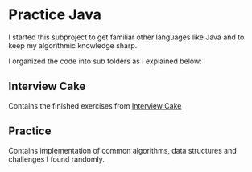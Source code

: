 # Practice Java

I started this subproject to get familiar other languages like Java and to keep my algorithmic knowledge sharp.

I organized the code into sub folders as I explained below:

## Interview Cake
Contains the finished exercises from [Interview Cake](https://www.interviewcake.com/)

## Practice
Contains implementation of common algorithms, data structures and challenges I found randomly.

